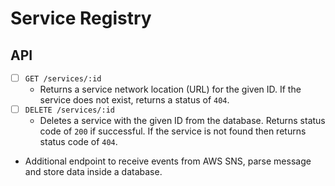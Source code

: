 # Service Registry

## API

- [ ] `GET /services/:id`
  - Returns a service network location (URL) for the given ID. If the service does not exist, returns a status of `404`.
- [ ] `DELETE /services/:id`
  - Deletes a service with the given ID from the database. Returns status code of `200` if successful. If the service is not found then returns status code of `404`.
- Additional endpoint to receive events from AWS SNS, parse message and store data inside a database.
